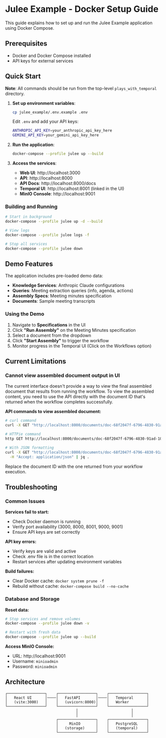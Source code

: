 # Julee Example - Docker Setup Guide

This guide explains how to set up and run the Julee Example application using Docker Compose.

## Prerequisites

- Docker and Docker Compose installed
- API keys for external services

## Quick Start

**Note**: All commands should be run from the top-level `plays_with_temporal` directory.

1. **Set up environment variables**:
   ```bash
   cp julee_example/.env.example .env
   ```
   Edit `.env` and add your API keys:
   ```bash
   ANTHROPIC_API_KEY=your_anthropic_api_key_here
   GEMINI_API_KEY=your_gemini_api_key_here
   ```

2. **Run the application**:
   ```bash
   docker-compose --profile julee up --build
   ```

3. **Access the services**:
   - **Web UI**: http://localhost:3000
   - **API**: http://localhost:8000
   - **API Docs**: http://localhost:8000/docs
   - **Temporal UI**: http://localhost:8001 (linked in the UI)
   - **MinIO Console**: http://localhost:9001

### Building and Running

```bash
# Start in background
docker-compose --profile julee up -d --build

# View logs
docker-compose --profile julee logs -f

# Stop all services
docker-compose --profile julee down
```

## Demo Features

The application includes pre-loaded demo data:

- **Knowledge Services**: Anthropic Claude configurations
- **Queries**: Meeting extraction queries (info, agenda, actions)
- **Assembly Specs**: Meeting minutes specification
- **Documents**: Sample meeting transcripts

### Using the Demo

1. Navigate to **Specifications** in the UI
2. Click **"Run Assembly"** on the Meeting Minutes specification
3. Select a document from the dropdown
4. Click **"Start Assembly"** to trigger the workflow
5. Monitor progress in the Temporal UI (Click on the Workflows option)

## Current Limitations

### Cannot view assembled document output in UI

The current interface doesn't provide a way to view the final assembled document that results from running the workflow. To view the assembled content, you need to use the API directly with the document ID that's returned when the workflow completes successfully.

**API commands to view assembled document:**

```bash
# curl command
curl -X GET "http://localhost:8000/documents/doc-68f2047f-6796-4830-91ad-104da83f6f24/content"

# HTTPie command
http GET http://localhost:8000/documents/doc-68f2047f-6796-4830-91ad-104da83f6f24/content

# With JSON formatting
curl -X GET "http://localhost:8000/documents/doc-68f2047f-6796-4830-91ad-104da83f6f24/content" \
  -H "Accept: application/json" | jq .
```

Replace the document ID with the one returned from your workflow execution.

## Troubleshooting

### Common Issues

**Services fail to start:**
- Check Docker daemon is running
- Verify port availability (3000, 8000, 8001, 9000, 9001)
- Ensure API keys are set correctly

**API key errors:**
- Verify keys are valid and active
- Check .env file is in the correct location
- Restart services after updating environment variables

**Build failures:**
- Clear Docker cache: `docker system prune -f`
- Rebuild without cache: `docker-compose build --no-cache`

### Database and Storage

**Reset data:**
```bash
# Stop services and remove volumes
docker-compose --profile julee down -v

# Restart with fresh data
docker-compose --profile julee up --build
```

**Access MinIO Console:**
- URL: http://localhost:9001
- Username: `minioadmin`
- Password: `minioadmin`

## Architecture

```
┌─────────────────┐    ┌─────────────────┐    ┌─────────────────┐
│   React UI      │────│   FastAPI       │────│   Temporal      │
│   (vite:3000)   │    │   (uvicorn:8000)│    │   Worker        │
└─────────────────┘    └─────────────────┘    └─────────────────┘
                                │                        │
                                │                        │
                       ┌─────────────────┐    ┌─────────────────┐
                       │     MinIO       │    │   PostgreSQL    │
                       │   (storage)     │    │   (temporal)    │
                       └─────────────────┘    └─────────────────┘
```
